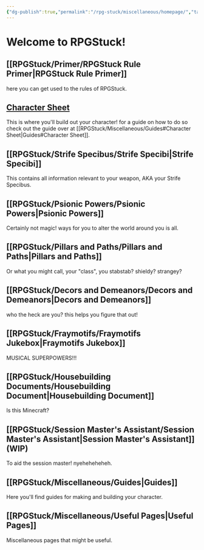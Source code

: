 ```yaml
---
{"dg-publish":true,"permalink":"/rpg-stuck/miscellaneous/homepage/","tags":["gardenEntry"]}
---
```


# Welcome to RPGStuck!

## [[RPGStuck/Primer/RPGStuck Rule Primer\|RPGStuck Rule Primer]]
here you can get used to the rules of RPGStuck.
## [Character Sheet](https://docs.google.com/spreadsheets/d/12mu9k2Q8u4taLdC5GZJy6-p82IFQaqqUZrU_CTAhFPs/edit?usp=sharing)
This is where you'll build out your character! for a guide on how to do so check out the guide over at [[RPGStuck/Miscellaneous/Guides#Character Sheet\|Guides#Character Sheet]].
## [[RPGStuck/Strife Specibus/Strife Specibi\|Strife Specibi]]
This contains all information relevant to your weapon, AKA your Strife Specibus.
## [[RPGStuck/Psionic Powers/Psionic Powers\|Psionic Powers]]
Certainly not magic! ways for you to alter the world around you is all.
## [[RPGStuck/Pillars and Paths/Pillars and Paths\|Pillars and Paths]]
Or what you might call, your "class", you stabstab? shieldy? strangey?
## [[RPGStuck/Decors and Demeanors/Decors and Demeanors\|Decors and Demeanors]]
who the heck are you? this helps you figure that out!
## [[RPGStuck/Fraymotifs/Fraymotifs Jukebox\|Fraymotifs Jukebox]]
MUSICAL SUPERPOWERS!!! 
## [[RPGStuck/Housebuilding Documents/Housebuilding Document\|Housebuilding Document]]
Is this Minecraft?
## [[RPGStuck/Session Master's Assistant/Session Master's Assistant\|Session Master's Assistant]] (WIP)
To aid the session master! nyeheheheheh.
## [[RPGStuck/Miscellaneous/Guides\|Guides]]
Here you'll find guides for making and building your character.
## [[RPGStuck/Miscellaneous/Useful Pages\|Useful Pages]] 
Miscellaneous pages that might be useful.